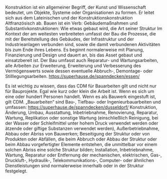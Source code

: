 Konstruktion ist ein allgemeiner Begriff, der Kunst und Wissenschaft bedeutet, um Objekte, Systeme oder Organisationen zu formen. Er leitet sich aus dem Lateinischen und der Konstruktionskonstruktion Altfranzösisch ab. Bauen ist ein Verb: Gebäudemaßnahmen und Substantivkonstruktionen: Wie etwas gebaut wird, die Art seiner Struktur
Im Kontext der am weitesten verbreiteten umfasst der Bau die Prozesse, die mit der Bereitstellung des Gebäudes, der Infrastruktur und der Industrieanlagen verbunden sind, sowie die damit verbundenen Aktivitäten bis zum Ende ihres Lebens. Es beginnt normalerweise mit Planung, Finanzierung und Design und dauert an, bis das Asset gebaut und einsatzbereit ist. Der Bau umfasst auch Reparatur- und Wartungsarbeiten, alle Arbeiten zur Erweiterung, Erweiterung und Verbesserung des Vermögenswerts sowie dessen eventuelle Abbruch-, Demontage- oder Stilllegungsarbeiten.
https://superhause.de/spanndecken/essen/


Es ist wichtig zu wissen, dass das CDM für Bauarbeiten gilt und nicht nur für Bauprojekte. Egal wie kurz oder klein die Arbeit ist. Wenn es sich um eine oder hundert Personen handelt. Wenn es als Bauwerk eingestuft ist, gilt CDM.
„Bauarbeiten“ sind Bau-, Tiefbau- oder Ingenieurbauarbeiten und umfassen:
https://superhause.de/spanndecken/dusseldorf/
Konstruktion, Änderung, Umbau, Ausstattung, Inbetriebnahme, Renovierung, Reparatur, Wartung, Replikation oder sonstige Wartung (einschließlich Reinigung, bei der Wasser oder Schleifmittel unter hohem Druck verwendet werden oder ätzende oder giftige Substanzen verwendet werden), Außerbetriebnahme, Abbau oder Abriss von Bauwerken;
Beseitigung der Struktur oder von Produkten oder Abfällen, die beim Abbruch oder Abbau der Struktur oder beim Abbau vorgefertigter Elemente entstehen, die unmittelbar vor einem solchen Abriss eine solche Struktur bilden;
Installation, Inbetriebnahme, Wartung, Reparatur oder Entfernung der mechanischen, elektrischen, Gas-, Druckluft-, Hydraulik-, Telekommunikations-, Computer- oder ähnlichen Dienstleistungen sind normalerweise innerhalb oder in der Struktur festgelegt.
